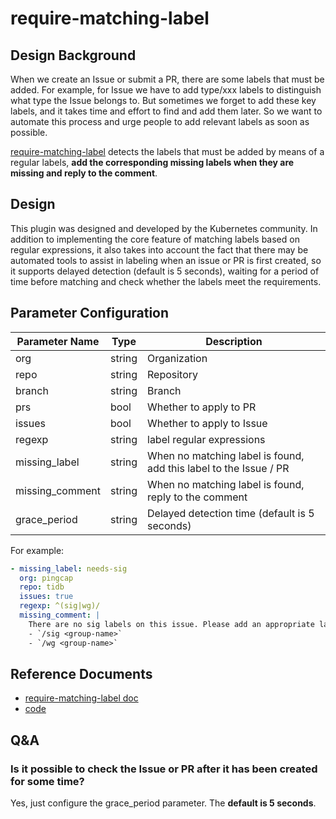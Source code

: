 # require-matching-label

## Design Background

When we create an Issue or submit a PR, there are some labels that must be added. For example, for Issue we have to add type/xxx labels to distinguish what type the Issue belongs to. But sometimes we forget to add these key labels, and it takes time and effort to find and add them later. So we want to automate this process and urge people to add relevant labels as soon as possible.

[require-matching-label](https://github.com/kubernetes/test-infra/tree/master/prow/plugins/require-matching-label) detects the labels that must be added by means of a regular labels, **add the corresponding missing labels when they are missing and reply to the comment**.

## Design

This plugin was designed and developed by the Kubernetes community. In addition to implementing the core feature of matching labels based on regular expressions, it also takes into account the fact that there may be automated tools to assist in labeling when an issue or PR is first created, so it supports delayed detection (default is 5 seconds), waiting for a period of time before matching and check whether the labels meet the requirements.

## Parameter Configuration 

| Parameter Name  | Type   | Description                                           |
| --------------- | ------ | ----------------------------------------------------- |
| org             | string | Organization                                          |
| repo            | string | Repository                                            |
| branch          | string | Branch                                                |
| prs             | bool   | Whether to apply to PR                                |
| issues          | bool   | Whether to apply to Issue                             |
| regexp          | string | label regular expressions                             |
| missing_label   | string | When no matching label is found, add this label to the Issue / PR   |
| missing_comment | string | When no matching label is found, reply to the comment |
| grace_period    | string | Delayed detection time (default is 5 seconds)         |

For example:

```yaml
- missing_label: needs-sig
  org: pingcap
  repo: tidb
  issues: true
  regexp: ^(sig|wg)/
  missing_comment: |
    There are no sig labels on this issue. Please add an appropriate label by using one of the following commands:
    - `/sig <group-name>`
    - `/wg <group-name>`
```

## Reference Documents

- [require-matching-label doc](https://prow.tidb.io/plugins?repo=ti-community-infra%2Ftichi)
- [code](https://github.com/kubernetes/test-infra/tree/master/prow/plugins/require-matching-label)

## Q&A

### Is it possible to check the Issue or PR after it has been created for some time?

Yes, just configure the grace_period parameter. The **default is 5 seconds**.
